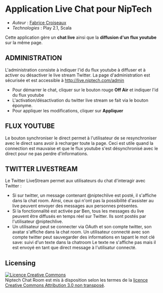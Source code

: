 # Application Live Chat pour NipTech
* *Auteur* : [Fabrice Croiseaux](http://twitter.com/fXzo)
* *Technologies* : Play 2.1, Scala

Cette application gère un **chat live** ainsi que la **diffusion d'un flux youtube** sur la même page.

## ADMINISTRATION
L'administration consiste à indiquer l'id du flux youtube à diffuser et à activer ou désactiver le live stream Twitter.
La page d'administration est sécurisée et est accessible à http://live.niptech.com/admin
* Pour démarrer le chat, cliquer sur le bouton rouge **Off Air** et indiquer l'id du flux youtube
* L'activation/désactivation du twitter live stream se fait via le bouton éponyme.
* Pour appliquer les modifications, cliquer sur **Appliquer**

## FLUX YOUTUBE
Le bouton synchroniser le direct permet à l'utilisateur de se resynchroniser avec le direct sans avoir à recharger toute la page.
Ceci est utile quand la connection est mauvaise et que le flux youtube s'est désynchronisé avec le direct pour ne pas perdre d'informations.

## TWITTER LIVESTREAM
Le Twitter LiveStream permet aux utilisateurs du chat d'interagir avec Twitter :
* Si sur twitter, un message contenant @niptechlive est posté, il s'affiche dans la chat room. Ainsi, ceux qui n'ont pas la possibilité d'assister au live peuvent envoyer des messages aux personnes présentes.
* Si la fonctionnalité est activée par Ben, tous les messages du live peuvent être diffusés en temps réel sur Twitter.
Ils sont postés par l'utilisateur @niptechlive.
* Un utilisateur peut se connecter via OAuth et son compte twitter, son avatar s'affiche dans la chat room. Un utilisateur
connecté avec son compte twitter peut sauvegarder des informations en tapant le mot clé save: suivi d'un texte dans la chatroom Le texte ne
s'affiche pas mais il est envoyé en tant que direct message à l'utilisatur connecté.


## Licensing
<a rel="license" href="http://creativecommons.org/licenses/by/3.0/deed.fr"><img alt="Licence Creative Commons" style="border-width:0" src="http://i.creativecommons.org/l/by/3.0/88x31.png" /></a><br /><span xmlns:dct="http://purl.org/dc/terms/" property="dct:title">Niptech Chat Room</span> est mis à disposition selon les termes de la <a rel="license" href="http://creativecommons.org/licenses/by/3.0/deed.fr">licence Creative Commons Attribution 3.0 non transposé</a>.

